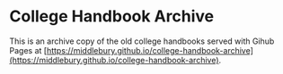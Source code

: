 # College Handbook Archive

This is an archive copy of the old college handbooks served with Gihub Pages at [https://middlebury.github.io/college-handbook-archive](https://middlebury.github.io/college-handbook-archive).